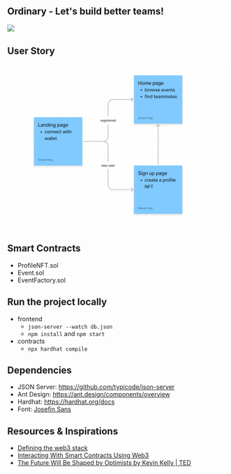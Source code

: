 ## Ordinary - Let's build better teams!
<img src="./imgs/landing.png" width="500"/>  


## User Story
<img src="./imgs/user-story.png" width="500"/>  

## Smart Contracts
* ProfileNFT.sol
* Event.sol
* EventFactory.sol

## Run the project locally
* frontend 
    * `json-server --watch db.json`
    * `npm install` and `npm start`
* contracts
    * `npx hardhat compile`

## Dependencies
* JSON Server: https://github.com/typicode/json-server
* Ant Design: https://ant.design/components/overview
* Hardhat: https://hardhat.org/docs
* Font: [Josefin Sans](https://fonts.google.com/specimen/Josefin+Sans)

## Resources & Inspirations
* [Defining the web3 stack](https://edgeandnode.com/blog/defining-the-web3-stack/)  
* [Interacting With Smart Contracts Using Web3](https://blog.openreplay.com/interacting-with-smart-contracts-using-web3/)
* [The Future Will Be Shaped by Optimists by Kevin Kelly | TED](https://youtu.be/FrqBWQ-mVEc)